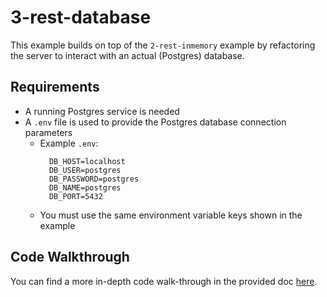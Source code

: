 # 3-rest-database

This example builds on top of the `2-rest-inmemory` example by refactoring the server to interact with an actual (Postgres) database.

## Requirements

* A running Postgres service is needed
* A `.env` file is used to provide the Postgres database connection parameters
  * Example `.env`:
	  ```
		DB_HOST=localhost
		DB_USER=postgres
		DB_PASSWORD=postgres
		DB_NAME=postgres
		DB_PORT=5432
  * You must use the same environment variable keys shown in the example

## Code Walkthrough

You can find a more in-depth code walk-through in the provided doc [here](code-walkthrough.md).
